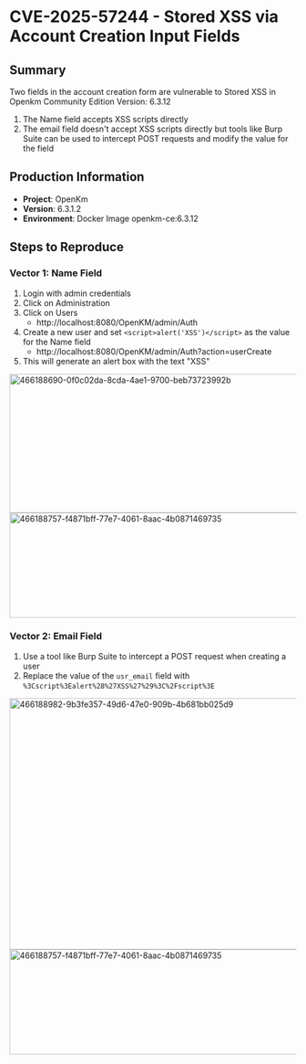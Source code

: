 # CVE-2025-57244 - Stored XSS via Account Creation Input Fields

## **Summary**

Two fields in the account creation form are vulnerable to Stored XSS in Openkm Community Edition Version: 6.3.12

1. The Name field accepts XSS scripts directly
2. The email field doesn't accept XSS scripts directly but tools like Burp Suite can be used to intercept POST requests and modify the value for the field

## **Production Information**
- **Project**: OpenKm
- **Version**: 6.3.1.2
- **Environment**: Docker Image openkm-ce:6.3.12

## **Steps to Reproduce**

### **Vector 1: Name Field**
1. Login with admin credentials
2. Click on Administration
3. Click on Users
	- http://localhost:8080/OpenKM/admin/Auth
 4. Create a new user and set `<script>alert('XSS')</script>` as the value for the Name field
	 - http://localhost:8080/OpenKM/admin/Auth?action=userCreate
 5. This will generate an alert box with the text "XSS"

<img width="573" height="243" alt="466188690-0f0c02da-8cda-4ae1-9700-beb73723992b" src="https://github.com/user-attachments/assets/046545e3-f957-4bce-859d-298c74fe455b" />
<img width="553" height="184" alt="466188757-f4871bff-77e7-4061-8aac-4b0871469735" src="https://github.com/user-attachments/assets/768436a6-aaa5-448c-9baf-2c27ce61e97a" />


### **Vector 2: Email Field**
1. Use a tool like Burp Suite to intercept a POST request when creating a user
2. Replace the value of the `usr_email` field with `%3Cscript%3Ealert%28%27XSS%27%29%3C%2Fscript%3E`
<img width="774" height="440" alt="466188982-9b3fe357-49d6-47e0-909b-4b681bb025d9" src="https://github.com/user-attachments/assets/1af1ae7c-4bee-4df0-af8e-7090000ee8a4" />
<img width="553" height="184" alt="466188757-f4871bff-77e7-4061-8aac-4b0871469735" src="https://github.com/user-attachments/assets/768436a6-aaa5-448c-9baf-2c27ce61e97a" />





